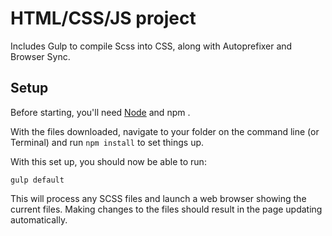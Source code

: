 # HTML/CSS/JS project

Includes Gulp to compile Scss into CSS, along with Autoprefixer and Browser Sync.

## Setup

Before starting, you'll need [Node](https://nodejs.org/) and npm .

With the files downloaded, navigate to your folder on the command line (or Terminal) and run `npm install` to set things up.

With this set up, you should now be able to run:

    gulp default

This will process any SCSS files and launch a web browser showing the current files. Making changes to the files should result in the page updating automatically.
